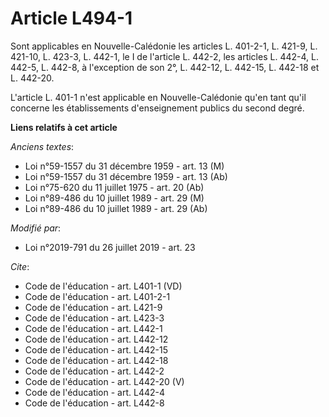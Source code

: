 # Article L494-1

Sont applicables en Nouvelle-Calédonie les articles L. 401-2-1, 
L. 421-9, L. 421-10, 
L. 423-3, L. 442-1, le I de l'article L. 442-2, les articles L. 442-4, L. 442-5, L. 442-8, à l'exception de son 2°, L.
442-12, L. 442-15, L. 442-18 et L. 442-20.

L'article L. 401-1 n'est applicable en Nouvelle-Calédonie qu'en tant qu'il concerne les établissements d'enseignement publics
du second degré.

**Liens relatifs à cet article**

_Anciens textes_:

  - Loi n°59-1557 du 31 décembre 1959 - art. 13 (M)
  - Loi n°59-1557 du 31 décembre 1959 - art. 13 (Ab)
  - Loi n°75-620 du 11 juillet 1975 - art. 20 (Ab)
  - Loi n°89-486 du 10 juillet 1989 - art. 29 (M)
  - Loi n°89-486 du 10 juillet 1989 - art. 29 (Ab)

_Modifié par_:

  - Loi n°2019-791 du 26 juillet 2019 - art. 23

_Cite_:

  - Code de l'éducation - art. L401-1 (VD)
  - Code de l'éducation - art. L401-2-1
  - Code de l'éducation - art. L421-9
  - Code de l'éducation - art. L423-3
  - Code de l'éducation - art. L442-1
  - Code de l'éducation - art. L442-12
  - Code de l'éducation - art. L442-15
  - Code de l'éducation - art. L442-18
  - Code de l'éducation - art. L442-2
  - Code de l'éducation - art. L442-20 (V)
  - Code de l'éducation - art. L442-4
  - Code de l'éducation - art. L442-8
